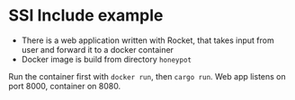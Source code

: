 # SSI Include example

* There is a web application written with Rocket, that takes input from user and forward it to a docker container
* Docker image is build from directory `honeypot`

Run the container first with `docker run`, then `cargo run`.
Web app listens on port 8000, container on 8080.
